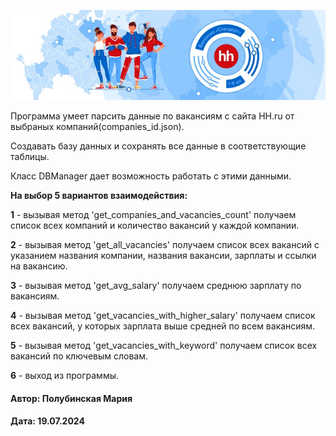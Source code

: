 ![img.png](img/img.png)

Программа умеет парсить данные по вакансиям с сайта HH.ru от выбраных компаний(companies_id.json).

Создавать базу данных и сохранять все данные в соответствующие таблицы.

Класс DBManager дает возможность работать с этими данными. 

**На выбор 5 вариантов взаимодействия:**

**1** - вызывая метод 'get_companies_and_vacancies_count' получаем список всех компаний 
и количество вакансий у каждой компании.

**2** - вызывая метод 'get_all_vacancies' получаем список всех вакансий с указанием названия компании,
названия вакансии, зарплаты и ссылки на вакансию.

**3** - вызывая метод 'get_avg_salary' получаем среднюю зарплату по вакансиям.

**4** - вызывая метод 'get_vacancies_with_higher_salary' получаем список всех вакансий, 
у которых зарплата выше средней по всем вакансиям.

**5** - вызывая метод 'get_vacancies_with_keyword' получаем список всех вакансий по ключевым словам.

**6** - выход из программы.

#### Автор: Полубинская Мария
#### Дата: 19.07.2024
